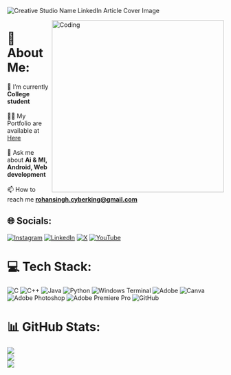 ![Creative Studio Name LinkedIn Article Cover Image](https://github.com/user-attachments/assets/035fd98e-7b8b-4586-a861-cb4e199faace)

<img align="right" alt="Coding" width="400" src="https://raw.githubusercontent.com/secretcombatant/secretcombatant/0f9127f3f5b7f508999df9ae74a568bde6d06a78/ai-generated-8775232_640.jpg">

# 💫 About Me:
🌱 I’m currently **College student**<br><br>👨‍💻 My Portfolio are available at [Here](https://rohansinghportfolio.my.canva.site/)<br><br>💬 Ask me about **Ai & Ml, Android, Web development**<br><br>📫 How to reach me **rohansingh.cyberking@gmail.com**


## 🌐 Socials:
[![Instagram](https://www.freepik.com/icon/instagram_2504918#fromView=keyword&page=1&position=1&uuid=de4b73c7-8d13-440f-a23a-2a5f05cb5877)](https://instagram.com/secretcombatant) [![LinkedIn](https://img.shields.io/badge/LinkedIn-%230077B5.svg?logo=linkedin&logoColor=white)](https://linkedin.com/in/secret-combatant) [![X](https://img.shields.io/badge/X-black.svg?logo=X&logoColor=white)](https://x.com/secretcombatant) [![YouTube](https://img.shields.io/badge/YouTube-%23FF0000.svg?logo=YouTube&logoColor=white)](https://youtube.com/@secret_combatant) 

# 💻 Tech Stack:
![C](https://img.shields.io/badge/c-%2300599C.svg?style=for-the-badge&logo=c&logoColor=white) ![C++](https://img.shields.io/badge/c++-%2300599C.svg?style=for-the-badge&logo=c%2B%2B&logoColor=white) ![Java](https://img.shields.io/badge/java-%23ED8B00.svg?style=for-the-badge&logo=openjdk&logoColor=white) ![Python](https://img.shields.io/badge/python-3670A0?style=for-the-badge&logo=python&logoColor=ffdd54) ![Windows Terminal](https://img.shields.io/badge/Windows%20Terminal-%234D4D4D.svg?style=for-the-badge&logo=windows-terminal&logoColor=white) ![Adobe](https://img.shields.io/badge/adobe-%23FF0000.svg?style=for-the-badge&logo=adobe&logoColor=white) ![Canva](https://img.shields.io/badge/Canva-%2300C4CC.svg?style=for-the-badge&logo=Canva&logoColor=white) ![Adobe Photoshop](https://img.shields.io/badge/adobe%20photoshop-%2331A8FF.svg?style=for-the-badge&logo=adobe%20photoshop&logoColor=white) ![Adobe Premiere Pro](https://img.shields.io/badge/Adobe%20Premiere%20Pro-9999FF.svg?style=for-the-badge&logo=Adobe%20Premiere%20Pro&logoColor=white) ![GitHub](https://img.shields.io/badge/github-%23121011.svg?style=for-the-badge&logo=github&logoColor=white)
# 📊 GitHub Stats:
![](https://github-readme-stats.vercel.app/api?username=secretcombatant&theme=radical&hide_border=false&include_all_commits=true&count_private=false)<br/>
![](https://github-readme-streak-stats.herokuapp.com/?user=secretcombatant&theme=radical&hide_border=false)<br/>
![](https://github-readme-stats.vercel.app/api/top-langs/?username=secretcombatant&theme=radical&hide_border=false&include_all_commits=true&count_private=false&layout=compact)
